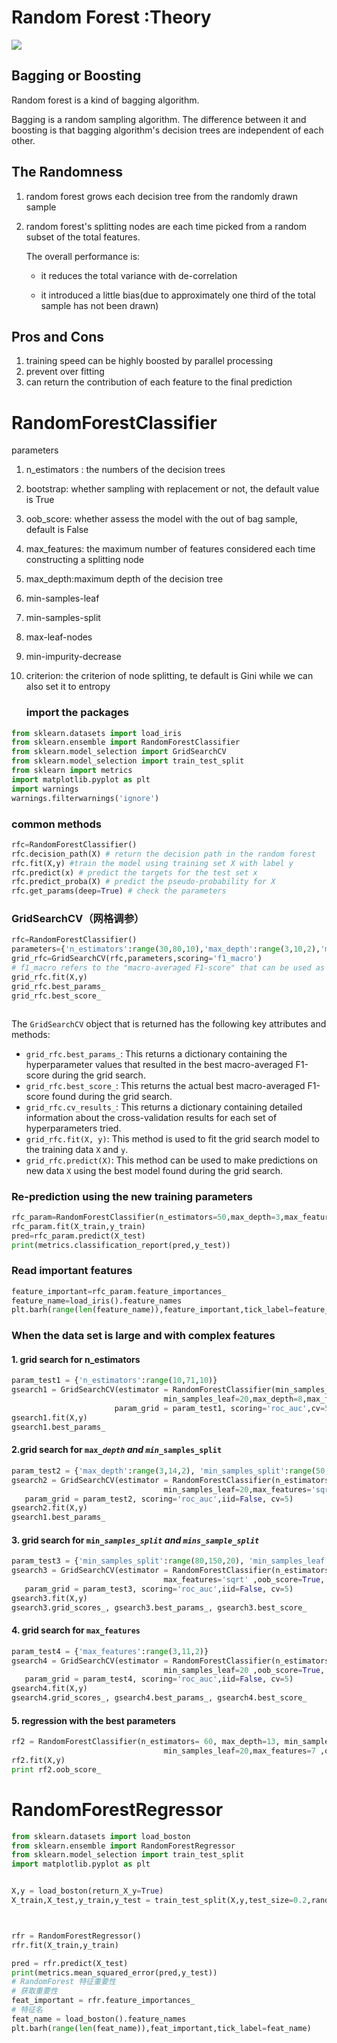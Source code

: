 # Random Forest \:Theory

![](https://img-blog.csdnimg.cn/20200710141430652.png?x-oss-process=image/watermark,type_ZmFuZ3poZW5naGVpdGk,shadow_10,text_aHR0cHM6Ly9ibG9nLmNzZG4ubmV0L3pob25nX2RkYmI=,size_16,color_FFFFFF,t_70#pic_center)

## Bagging or Boosting

Random forest is a kind of bagging algorithm.&#x20;

Bagging is a random sampling algorithm. The difference between it and boosting is that bagging algorithm's decision trees are independent of each other.

## &#x20;The Randomness

1.  random forest grows each decision tree from the randomly drawn sample
2.  random forest's splitting nodes are each time picked from a random subset of the total features.

    The overall performance is:

    *   &#x20;it reduces the total variance with de-correlation&#x20;
    *   it introduced a little bias(due to approximately one third of the total sample has not been drawn)

        &#x20;

## Pros and Cons

1.  training speed can be highly boosted by parallel processing
2.  prevent over fitting&#x20;
3.  can return the contribution of each feature to the final prediction

# RandomForestClassifier

parameters

1.  n\_estimators : the numbers of the decision trees
2.  bootstrap: whether sampling with replacement or not, the default value is True
3.  oob\_score: whether assess the model with the out of bag sample, default is False
4.  max\_features: the maximum number of features considered each time constructing a splitting node
5.  max\_depth\:maximum depth of the decision tree
6.  min-samples-leaf
7.  min-samples-split
8.  max-leaf-nodes
9.  min-impurity-decrease
10. criterion: the criterion of node splitting, te default is Gini while we can also set it to entropy

    ### import the packages

```python
from sklearn.datasets import load_iris
from sklearn.ensemble import RandomForestClassifier
from sklearn.model_selection import GridSearchCV
from sklearn.model_selection import train_test_split
from sklearn import metrics
import matplotlib.pyplot as plt
import warnings
warnings.filterwarnings('ignore')

```

### common methods

```python
rfc=RandomForestClassifier()
rfc.decision_path(X) # return the decision path in the random forest
rfc.fit(X,y) #train the model using training set X with label y
rfc.predict(x) # predict the targets for the test set x
rfc.predict_proba(X) # predict the pseudo-probability for X
rfc.get_params(deep=True) # check the parameters


```

### GridSearchCV（网格调参）

```python
rfc=RandomForestClassifier()
parameters={'n_estimators':range(30,80,10),'max_depth':range(3,10,2),'min_samples_leaf':[5,6,7],'max_features':[1,2,3]}
grid_rfc=GridSearchCV(rfc,parameters,scoring='f1_macro')
# f1_macro refers to the "macro-averaged F1-score" that can be used as the scoring metric for model evaluation.The F1-score is a metric that combines precision and recall into a single value, and it ranges from 0 to 1, with 1 being the best score.
grid_rfc.fit(X,y)
grid_rfc.best_params_
grid_rfc.best_score_



```

The `GridSearchCV` object that is returned has the following key attributes and methods:

*   `grid_rfc.best_params_`: This returns a dictionary containing the hyperparameter values that resulted in the best macro-averaged F1-score during the grid search.
*   `grid_rfc.best_score_`: This returns the actual best macro-averaged F1-score found during the grid search.
*   `grid_rfc.cv_results_`: This returns a dictionary containing detailed information about the cross-validation results for each set of hyperparameters tried.
*   `grid_rfc.fit(X, y)`: This method is used to fit the grid search model to the training data `X` and `y`.
*   `grid_rfc.predict(X)`: This method can be used to make predictions on new data `X` using the best model found during the grid search.

### Re-prediction using the new training parameters

```python
rfc_param=RandomForestClassifier(n_estimators=50,max_depth=3,max_features=2,min_samples_leaf=7)
rfc_param.fit(X_train,y_train)
pred=rfc_param.predict(X_test)
print(metrics.classification_report(pred,y_test))

```

### Read important features

```python
feature_important=rfc_param.feature_importances_
feature_name=load_iris().feature_names
plt.barh(range(len(feature_name)),feature_important,tick_label=feature_name)

```

### When the data set  is large and with complex features

#### 1. grid search for n\_estimators&#x20;

```python
param_test1 = {'n_estimators':range(10,71,10)}
gsearch1 = GridSearchCV(estimator = RandomForestClassifier(min_samples_split=100,
                                  min_samples_leaf=20,max_depth=8,max_features='sqrt' ,random_state=10), 
                       param_grid = param_test1, scoring='roc_auc',cv=5)
gsearch1.fit(X,y)
gsearch1.best_params_

```

#### 2.grid search for `max_`*`depth` and `min_`*`samples_split`

```python
param_test2 = {'max_depth':range(3,14,2), 'min_samples_split':range(50,201,20)}
gsearch2 = GridSearchCV(estimator = RandomForestClassifier(n_estimators= 60, 
                                  min_samples_leaf=20,max_features='sqrt' ,oob_score=True, random_state=10),
   param_grid = param_test2, scoring='roc_auc',iid=False, cv=5)
gsearch2.fit(X,y)
gsearch1.best_params_

```

#### 3. grid search for `min`*`_samples_split` and `mins_sample_split`*

```python
param_test3 = {'min_samples_split':range(80,150,20), 'min_samples_leaf':range(10,60,10)}
gsearch3 = GridSearchCV(estimator = RandomForestClassifier(n_estimators= 60, max_depth=13,
                                  max_features='sqrt' ,oob_score=True, random_state=10),
   param_grid = param_test3, scoring='roc_auc',iid=False, cv=5)
gsearch3.fit(X,y)
gsearch3.grid_scores_, gsearch3.best_params_, gsearch3.best_score_
```

#### 4. grid search for `max_features`

```python
param_test4 = {'max_features':range(3,11,2)}
gsearch4 = GridSearchCV(estimator = RandomForestClassifier(n_estimators= 60, max_depth=13, min_samples_split=120,
                                  min_samples_leaf=20 ,oob_score=True, random_state=10),
   param_grid = param_test4, scoring='roc_auc',iid=False, cv=5)
gsearch4.fit(X,y)
gsearch4.grid_scores_, gsearch4.best_params_, gsearch4.best_score_

```

#### 5. regression with the best parameters

```python
rf2 = RandomForestClassifier(n_estimators= 60, max_depth=13, min_samples_split=120,
                                  min_samples_leaf=20,max_features=7 ,oob_score=True, random_state=10)
rf2.fit(X,y)
print rf2.oob_score_

```

# RandomForestRegressor

```python
from sklearn.datasets import load_boston
from sklearn.ensemble import RandomForestRegressor
from sklearn.model_selection import train_test_split
import matplotlib.pyplot as plt


X,y = load_boston(return_X_y=True)
X_train,X_test,y_train,y_test = train_test_split(X,y,test_size=0.2,random_state=2020)



rfr = RandomForestRegressor()
rfr.fit(X_train,y_train)

pred = rfr.predict(X_test)
print(metrics.mean_squared_error(pred,y_test))
# RandomForest 特征重要性
# 获取重要性
feat_important = rfr.feature_importances_
# 特征名
feat_name = load_boston().feature_names
plt.barh(range(len(feat_name)),feat_important,tick_label=feat_name)

```

